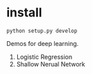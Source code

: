 # install

```shell
python setup.py develop
```

Demos for deep learning.
1. Logistic Regression
2. Shallow Nerual Network

